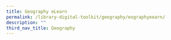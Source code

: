 ```yaml
---
title: Geography eLearn
permalink: /library-digital-toolkit/geography/eographyeearn/
description: ""
third_nav_title: Geography
---
```

